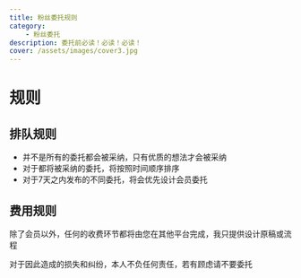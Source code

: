 ```yaml
---
title: 粉丝委托规则
category:
    - 粉丝委托
description: 委托前必读！必读！必读！
cover: /assets/images/cover3.jpg
---
```

# 规则
## 排队规则
- 并不是所有的委托都会被采纳，只有优质的想法才会被采纳
- 对于都将被采纳的委托，将按照时间顺序排序
- 对于7天之内发布的不同委托，将会优先设计会员委托
## 费用规则
除了会员以外，任何的收费环节都将由您在其他平台完成，我只提供设计原稿或流程

对于因此造成的损失和纠纷，本人不负任何责任，若有顾虑请不要委托